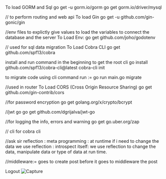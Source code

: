 
To load GORM and Sql
go get -u gorm.io/gorm
go get gorm.io/driver/mysql

// to perform routing and web api
To load Gin
go get -u github.com/gin-gonic/gin

//env files to explictly give values to load the variables to connect the database and the server
To Load Env:  go get github.com/joho/godotenv


// used for sql data migration
To Load Cobra CLI
go get github.com/spf13/cobra

install and run command in the beginning to get the root cli
go install github.com/spf13/cobra-cli@latest
cobra-cli init

to migrate code using cli command
run := go run main.go migrate


//used in router
To Load CORS (Cross Origin Resource Sharing) 
go get github.com/gin-contrib/cors

//for password encryption 
go get golang.org/x/crypto/bcrypt

//jwt go
go get github.com/dgrijalva/jwt-go


//for logging the info, errors and warning
go get go.uber.org/zap

// cli for cobra cli 


//ask sir reflection : meta programming : at runtime if i need to change the data we use reflection : introspect  itself: we use reflection to change the data, manipulate data or type of data at run time.


//middleware:= goes to create post before it goes to middleware the post 


Logout
![Capture](https://github.com/havishhavi/BlogPostApi-s/assets/164078377/7d9b585e-5faf-417c-ad03-5c32d6cebe89)



